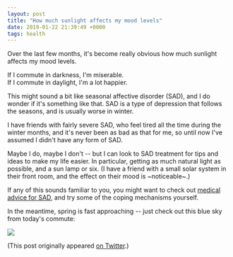 ```yaml
---
layout: post
title: "How much sunlight affects my mood levels"
date: 2019-01-22 21:39:49 +0000
tags: health
---
```


Over the last few months, it's become really obvious how much sunlight affects my mood levels.

If I commute in darkness, I'm miserable. <br/>
If I commute in daylight, I'm a lot happier.

This might sound a bit like seasonal affective disorder (SAD), and I do wonder if it's something like that.
SAD is a type of depression that follows the seasons, and is usually worse in winter.

I have friends with fairly severe SAD, who feel tired all the time during the winter months, and it's never been as bad as that for me, so until now I've assumed I didn't have any form of SAD.

Maybe I do, maybe I don't -- but I can look to SAD treatment for tips and ideas to make my life easier.
In particular, getting as much natural light as possible, and a sun lamp or six.
(I have a friend with a small solar system in their front room, and the effect on their mood is ~noticeable~.)

If any of this sounds familiar to you, you might want to check out [medical advice for SAD](https://www.nhs.uk/conditions/seasonal-affective-disorder-sad/), and try some of the coping mechanisms yourself.

In the meantime, spring is fast approaching -- just check out this blue sky from today's commute:

![](/images/2019/blue_skies.jpg)

(This post originally appeared [on Twitter](https://twitter.com/alexwlchan/status/1087646053875240960).)